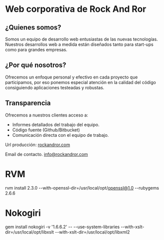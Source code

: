 # Web corporativa de Rock And Ror

## ¿Quienes somos?
Somos un equipo de desarrollo web entusiastas de las nuevas tecnologías.
Nuestros desarrollos web a medida están diseñados tanto para start-ups como para grandes empresas.

## ¿Por qué nosotros?
Ofrecemos un enfoque personal y efectivo en cada proyecto que participamos, por eso ponemos especial atención en la calidad del código consiguiendo aplicaciones testeadas y robustas.

## Transparencia
Ofrecemos a nuestros clientes acceso a:
- Informes detallados del trabajo del equipo.
- Código fuente (Github/Bitbucket)
- Comunicación directa con el equipo de trabajo.

Url producción:
[rockandror.com](http://www.rockandror.com)

Email de contacto. [info@rockandror.com](mailto:http://www.rockandror.com)

# RVM
rvm install 2.3.0 --with-openssl-dir=/usr/local/opt/openssl@1.0 --rubygems 2.6.6

# Nokogiri
gem install nokogiri -v '1.6.6.2' --  --use-system-libraries --with-xslt-dir=/usr/local/opt/libxslt --with-xslt-dir=/usr/local/opt/libxml2
